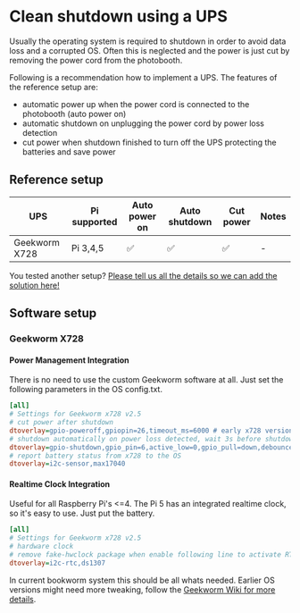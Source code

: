 # Clean shutdown using a UPS

Usually the operating system is required to shutdown in order to avoid data loss and a corrupted OS. Often this is neglected and the power is just cut by removing the power cord from the photobooth.

Following is a recommendation how to implement a UPS. The features of the reference setup are:

- automatic power up when the power cord is connected to the photobooth (auto power on)
- automatic shutdown on unplugging the power cord by power loss detection
- cut power when shutdown finished to turn off the UPS protecting the batteries and save power

## Reference setup

| UPS | Pi supported | Auto power on | Auto shutdown | Cut power | Notes |
| --- | - | ---- | ---- | ---- | -- |
| Geekworm X728 | Pi 3,4,5 | ✅ | ✅ | ✅ | - |

You tested another setup? [Please tell us all the details so we can add the solution here!](https://github.com/photobooth-app/photobooth-app/discussions)

## Software setup

### Geekworm X728

#### Power Management Integration

There is no need to use the custom Geekworm software at all. Just set the following parameters in the OS config.txt.

```ini title="/boot/firmware/config.txt"
[all]
# Settings for Geekworm x728 v2.5
# cut power after shutdown
dtoverlay=gpio-poweroff,gpiopin=26,timeout_ms=6000 # early x728 versions is GPIO 13
# shutdown automatically on power loss detected, wait 3s before shutdown.
dtoverlay=gpio-shutdown,gpio_pin=6,active_low=0,gpio_pull=down,debounce=3000
# report battery status from x728 to the OS
dtoverlay=i2c-sensor,max17040
```

#### Realtime Clock Integration

Useful for all Raspberry Pi's <=4. The Pi 5 has an integrated realtime clock, so it's easy to use. Just put the battery.

```ini title="/boot/firmware/config.txt"
[all]
# Settings for Geekworm x728 v2.5
# hardware clock
# remove fake-hwclock package when enable following line to activate RTC use.
dtoverlay=i2c-rtc,ds1307
```

In current bookworm system this should be all whats needed. Earlier OS versions might need more tweaking, follow the [Geekworm Wiki for more details](https://wiki.geekworm.com/How_to_enable_RTC).
